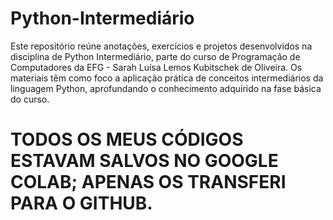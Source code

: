# Python-Intermediário
Este repositório reúne anotações, exercícios e projetos desenvolvidos na disciplina de Python Intermediário, parte do curso de Programação de Computadores da EFG - Sarah Luísa Lemos Kubitschek de Oliveira. Os materiais têm como foco a aplicação prática de conceitos intermediários da linguagem Python, aprofundando o conhecimento adquirido na fase básica do curso.

# TODOS OS MEUS CÓDIGOS ESTAVAM SALVOS NO GOOGLE COLAB; APENAS OS TRANSFERI PARA O GITHUB.
